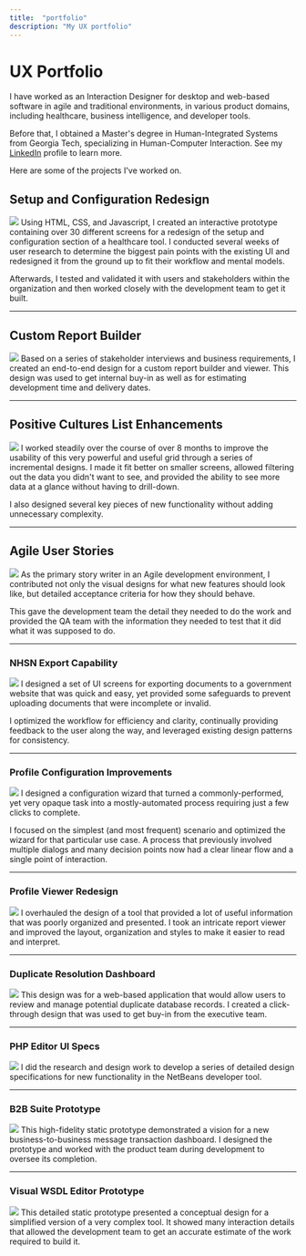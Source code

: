 ```yaml
---
title:  "portfolio"
description: "My UX portfolio"
---
```



# UX Portfolio

I have worked as an Interaction Designer for desktop and web-based software in agile and traditional environments, in various product domains, including healthcare, business intelligence, and developer tools.

Before that, I obtained a Master's degree in Human-Integrated Systems from Georgia Tech, specializing in Human-Computer Interaction. See my [LinkedIn](http://www.linkedin.com/in/leonbarnard/) profile to learn more.

Here are some of the projects I've worked on.


## Setup and Configuration Redesign

![](/img/portfolio/optimis/admintab12.png)
Using HTML, CSS, and  Javascript, I created an interactive prototype containing over 30 different screens for a redesign of the setup and configuration section of a healthcare tool. I conducted several weeks of user research to determine the biggest pain points with the existing UI and redesigned it from the ground up to fit their workflow and mental models.

Afterwards, I tested and validated it with users and stakeholders within the organization and then worked closely with the development team to get it built.

---

## Custom Report Builder

![](/img/portfolio/P1S/originals/custom_reports4.png)
Based on a series of stakeholder interviews and business requirements, I created an end-to-end design for a custom report builder and viewer. This design was used to get internal buy-in as well as for estimating development time and delivery dates.

---

## Positive Cultures List Enhancements

![](/img/portfolio/P1S/CLL_full.png)
I worked steadily over the course of over 8 months to improve the usability of this very powerful and useful grid through a series of incremental designs. I made it fit better on smaller screens, allowed filtering out the data you didn't want to see, and provided the ability to see more data at a glance without having to drill-down.

I also designed several key pieces of new functionality without adding unnecessary complexity.

---

## Agile User Stories

![](/img/portfolio/P1S/originals/1029.png)
As the primary story writer in an Agile development environment, I contributed not only the visual designs for what new features should look like, but detailed acceptance criteria for how they should behave.

This gave the development team the detail they needed to do the work and provided the QA team with the information they needed to test that it did what it was supposed to do.

---

### NHSN Export Capability

![](/img/portfolio/P1S/Export_list2.png)
I designed a set of UI screens for exporting documents to a government website that was quick and easy, yet provided some safeguards to prevent uploading documents that were incomplete or invalid.

I optimized the workflow for efficiency and clarity, continually providing feedback to the user along the way, and leveraged existing design patterns for consistency.

---

### Profile Configuration Improvements

![](/img/portfolio/ataccama/originals/createprofile2-lg.png)
I designed a configuration wizard that turned a commonly-performed, yet very opaque task into a mostly-automated process requiring just a few clicks to complete.

I focused on the simplest (and most frequent) scenario and optimized the wizard for that particular use case. A process that previously involved multiple dialogs and many decision points now had a clear linear flow and a single point of interaction.

---

### Profile Viewer Redesign

![](/img/portfolio/ataccama/originals/profile_viewer_new.png)
I overhauled the design of a tool that provided a lot of useful information that was poorly organized and presented. I took an intricate report viewer and improved the layout, organization and styles to make it easier to read and interpret.

---

### Duplicate Resolution Dashboard

![](/img/portfolio/ataccama/originals/Approval_Queue.gif)
This design was for a web-based application that would allow users to review and manage potential duplicate database records. I created a click-through design that was used to get buy-in from the executive team.

---

### PHP Editor UI Specs

![](/img/portfolio/sun/originals/PHP3_740.png)
I did the research and design work to develop a series of detailed design specifications for new functionality in the NetBeans developer tool.

---

### B2B Suite Prototype

![](/img/portfolio/sun/originals/B2B1.png)
This high-fidelity static prototype demonstrated a vision for a new business-to-business message transaction dashboard. I designed the prototype and worked with the product team during development to oversee its completion.

---

### Visual WSDL Editor Prototype

![](/img/portfolio/sun/WSDL2.png)
This detailed static prototype presented a conceptual design for a simplified version of a very complex tool. It showed many interaction details that allowed the development team to get an accurate estimate of the work required to build it.
